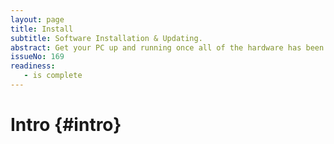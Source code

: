 ```yaml
---
layout: page
title: Install
subtitle: Software Installation & Updating.
abstract: Get your PC up and running once all of the hardware has been put together. Complete tutorials of installing the OS, drivers, updates, and more. Includes tips on ways to back up your data and keep your files safe and secure.
issueNo: 169
readiness:
   - is complete
---
```




# Intro {#intro}


